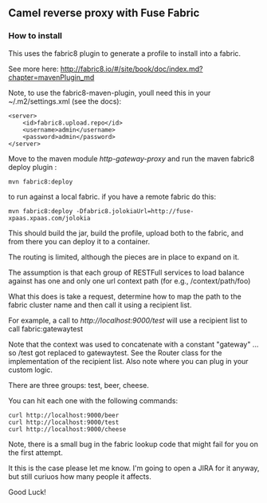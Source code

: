 ## Camel reverse proxy with Fuse Fabric

### How to install

This uses the fabric8 plugin to generate a profile to install into a fabric.

See more here: http://fabric8.io/#/site/book/doc/index.md?chapter=mavenPlugin_md


Note, to use the fabric8-maven-plugin, youll need this in your ~/.m2/settings.xml (see the docs):

    <server>
        <id>fabric8.upload.repo</id>
        <username>admin</username>
        <password>admin</password>
    </server>


Move to the maven module *http-gateway-proxy* and run the maven fabric8 deploy plugin :

    mvn fabric8:deploy
    
to run against a local fabric. if you have a remote fabric do this:

    mvn fabric8:deploy -Dfabric8.jolokiaUrl=http://fuse-xpaas.xpaas.com/jolokia
    
    
This should build the jar, build the profile, upload both to the fabric, and from there you
can deploy it to a container.


The routing is limited, although the pieces are in place to expand on it.

The assumption is that each group of RESTFull services to load balance against has one and only one
url context path (for e.g., /context/path/foo)

What this does is take a request, determine how to map the path to the fabric cluster name and then
call it using a recipient list.

For example, a call to _http://localhost:9000/test_ will use a recipient list to call fabric:gatewaytest

Note that the context was used to concatenate with a constant "gateway" ... so /test got replaced to gatewaytest.
See the Router class for the implementation of the recipient list. Also note where you can plug in your custom logic.

There are three groups: test, beer, cheese.

You can hit each one with the following commands:


    curl http://localhost:9000/beer
    curl http://localhost:9000/test
    curl http://localhost:9000/cheese
    
    
Note, there is a small bug in the fabric lookup code that might fail for you on the first attempt.

It this is the case please let me know. I'm going to open a JIRA for it anyway, but still curiuos how many
people it affects.


Good Luck!

